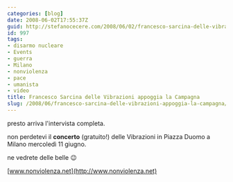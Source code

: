 ```yaml
---
categories: [blog]
date: 2008-06-02T17:55:37Z
guid: http://stefanocecere.com/2008/06/02/francesco-sarcina-delle-vibrazioni-appoggia-la-campagna/
id: 997
tags:
- disarmo nucleare
- Events
- guerra
- Milano
- nonviolenza
- pace
- umanista
- video
title: Francesco Sarcina delle Vibrazioni appoggia la Campagna
slug: /2008/06/francesco-sarcina-delle-vibrazioni-appoggia-la-campagna/
---
```


presto arriva l'intervista completa.
  
non perdetevi il **concerto** (gratuito!) delle Vibrazioni in Piazza Duomo a Milano mercoledì 11 giugno.
  
ne vedrete delle belle 😉

[www.nonviolenza.net](http://www.nonviolenza.net)